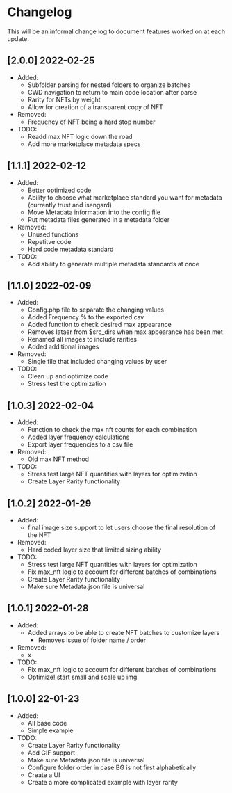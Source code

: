 # Changelog
This will be an informal change log to document features worked on at each update.

## [2.0.0] 2022-02-25
- Added:
	- Subfolder parsing for nested folders to organize batches
	- CWD navigation to return to main code location after parse
	- Rarity for NFTs by weight
	- Allow for creation of a transparent copy of NFT
- Removed:
	- Frequency of NFT being a hard stop number
- TODO:
	- Readd max NFT logic down the road
	- Add more marketplace metadata specs
## [1.1.1] 2022-02-12
- Added:
	- Better optimized code
	- Ability to choose what marketplace standard you want for metadata (currently trust and isengard)
	- Move Metadata information into the config file
	- Put metadata files generated in a metadata folder
- Removed:
	- Unused functions
	- Repetitve code 
	- Hard code metadata standard
- TODO:
	- Add ability to generate multiple metadata standards at once

## [1.1.0] 2022-02-09
- Added:
	- Config.php file to separate the changing values
	- Added Frequency % to the exported csv
	- Added function to check desired max appearance
	- Removes lataer from $src_dirs when max appearance has been met 
	- Renamed all images to include rarities
	- Added additional images
- Removed:
	- Single file that included changing values by user
- TODO: 
	- Clean up and optimize code
	- Stress test the optimization
	
## [1.0.3] 2022-02-04
- Added:
	- Function to check the max nft counts for each combination
	- Added layer frequency calculations
	- Export layer frequencies to a csv file
- Removed:
	- Old max NFT method
- TODO:
	- Stress test large NFT quantities with layers for optimization
	- Create Layer Rarity functionality

## [1.0.2] 2022-01-29
- Added:
	- final image size support to let users choose the final resolution of the NFT
- Removed:
	- Hard coded layer size that limited sizing ability
- TODO:
	- Stress test large NFT quantities with layers for optimization
	- Fix max_nft logic to account for different batches of combinations
	- Create Layer Rarity functionality
	- Make sure Metadata.json file is universal


## [1.0.1] 2022-01-28
- Added:
	- Added arrays to be able to create NFT batches to customize layers
		- Removes issue of folder name / order
- Removed:
	- x
- TODO:
	- Fix max_nft logic to account for different batches of combinations
	- Optimize! start small and scale up img
	
	
## [1.0.0] 22-01-23
- Added:
	- All base code
	- Simple example
- TODO:
	- Create Layer Rarity functionality
	- Add GIF support 
	- Make sure Metadata.json file is universal
	- Configure folder order in case BG is not first alphabetically
	- Create a UI
	- Create a more complicated example with layer rarity